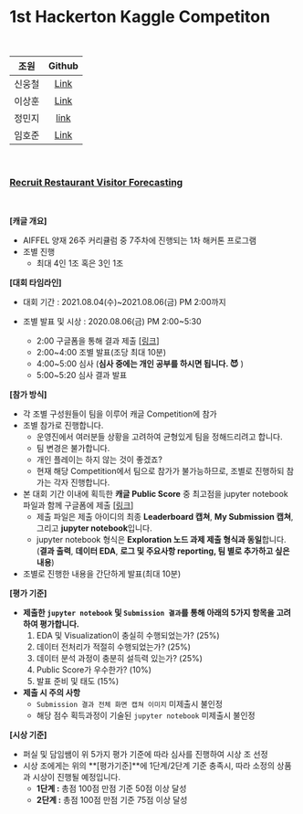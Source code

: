 # 1st Hackerton Kaggle Competiton



<br>

| 조원 | Github |
|:-----:|:-----:|
|신웅철|[Link](https://github.com/woongcheol)|
|이상훈|[Link](https://github.com/ithingv)|
|정민지 |[link](https://github.com/minji2744)|
| 임호준|[Link](https://github.com/limhjsky87)|
<br>

### [Recruit Restaurant Visitor Forecasting](https://www.kaggle.com/c/recruit-restaurant-visitor-forecasting)


<br>

**[캐글 개요]**

- AIFFEL 양재 26주 커리큘럼 중 7주차에 진행되는 1차 해커톤 프로그램
- 조별 진행
    - 최대 4인 1조 혹은 3인 1조



**[대회 타임라인]**

- 대회 기간 : 2021.08.04(수)~2021.08.06(금) PM 2:00까지

- 조별 발표 및 시상 : 2020.08.06(금) PM 2:00~5:30
    - 2:00 구글폼을 통해 결과 제출 [[링크](https://forms.gle/ffao5Qzve8iN8n8G9)]
    - 2:00~4:00 조별 발표(조당 최대 10분)
    - 4:00~5:00 심사 (**심사 중에는 개인 공부를 하시면 됩니다. 😈** )
    - 5:00~5:20 심사 결과 발표

**[참가 방식]**

- 각 조별 구성원들이 팀을 이루어 캐글 Competition에 참가
- 조별 참가로 진행합니다.
    - 운영진에서 여러분들 상황을 고려하여 균형있게 팀을 정해드리려고 합니다.
    - 팀 변경은 불가합니다.
    - 개인 플레이는 하지 않는 것이 좋겠죠?
    - 현재 해당 Competition에서 팀으로 참가가 불가능하므로, 조별로 진행하되 참가는 각자 진행합니다.
- 본 대회 기간 이내에 획득한 **캐글 Public Score** 중 최고점을 jupyter notebook 파일과 함께 구글폼에 제출 [[링크](https://forms.gle/ffao5Qzve8iN8n8G9)]
    - 제출 파일은 제출 아이디의 최종 **Leaderboard 캡쳐**, **My Submission 캡쳐**, 그리고 **jupyter notebook**입니다.
    - jupyter notebook 형식은 **Exploration 노드 과제 제출 형식과 동일**합니다. (**결과 출력**, **데이터 EDA**, **로그 및 주요사항 reporting, 팀 별로 추가하고 싶은 내용**)
- 조별로 진행한 내용을 간단하게 발표(최대 10분)

**[평가 기준]**

- **제출한 `jupyter notebook` 및 `Submission 결과`를 통해 아래의 5가지 항목을 고려하여 평가합니다.**
    1. EDA 및 Visualization이 충실히 수행되었는가? (25%)
    2. 데이터 전처리가 적절히 수행되었는가? (25%)
    3. 데이터 분석 과정이 충분히 설득력 있는가? (25%)
    4. Public Score가 우수한가? (10%)
    5. 발표 준비 및 태도 (15%)
- **제출 시 주의 사항**
    - `Submission 결과 전체 화면 캡쳐 이미지` 미제출시 불인정
    - 해당 점수 획득과정이 기술된 `jupyter notebook`  미제출시 불인정

**[시상 기준]**

- 퍼실 및 담임쌤이 위 5가지 평가 기준에 따라 심사를 진행하여 시상 조 선정
- 시상 조에게는 위의 **[평가기준]**에 1단계/2단계 기준 충족시, 따라 소정의 상품과 시상이 진행될 예정입니다.
    - **1단계 :** 총점 100점 만점 기준 50점 이상 달성
    - **2단계 :** 총점 100점 만점 기준 75점 이상 달성
